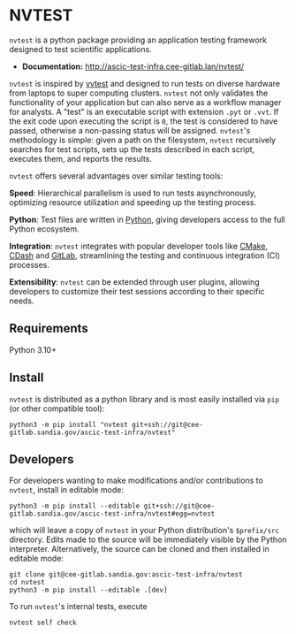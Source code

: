 # NVTEST

`nvtest` is a python package providing an application testing framework designed to test scientific applications.

- **Documentation:** http://ascic-test-infra.cee-gitlab.lan/nvtest/

 `nvtest` is inspired by [vvtest](https://github.com/sandialabs/vvtest) and designed to run tests on diverse hardware from laptops to super computing clusters.  `nvtest` not only validates the functionality of your application but can also serve as a workflow manager for analysts.  A "test" is an executable script with extension `.pyt` or `.vvt`.  If the exit code upon executing the script is `0`, the test is considered to have passed, otherwise a non-passing status will be assigned.  `nvtest`'s methodology is simple: given a path on the filesystem, `nvtest` recursively searches for test scripts, sets up the tests described in each script, executes them, and reports the results.

`nvtest` offers several advantages over similar testing tools:

**Speed**: Hierarchical parallelism is used to run tests asynchronously, optimizing resource utilization and speeding up the testing process.

**Python**: Test files are written in [Python](python.org), giving developers access to the full Python ecosystem.

**Integration**: `nvtest` integrates with popular developer tools like [CMake](cmake.org), [CDash](cdash.org) and [GitLab](gitlab.com), streamlining the testing and continuous integration (CI) processes.

**Extensibility**: `nvtest` can be extended through user plugins, allowing developers to customize their test sessions according to their specific needs.

## Requirements

Python 3.10+

## Install

`nvtest` is distributed as a python library and is most easily installed via `pip` (or other compatible tool):

```console
python3 -m pip install "nvtest git+ssh://git@cee-gitlab.sandia.gov/ascic-test-infra/nvtest"
```

## Developers

For developers wanting to make modifications and/or contributions to `nvtest`, install in editable mode:

```console
python3 -m pip install --editable git+ssh://git@cee-gitlab.sandia.gov/ascic-test-infra/nvtest#egg=nvtest
```

which will leave a copy of `nvtest` in your Python distribution's `$prefix/src` directory.  Edits made to the source will be immediately visible by the Python interpreter.  Alternatively, the source can be cloned and then installed in editable mode:

```console
git clone git@cee-gitlab.sandia.gov:ascic-test-infra/nvtest
cd nvtest
python3 -m pip install --editable .[dev]
```

To run `nvtest`'s internal tests, execute

```console
nvtest self check
```
